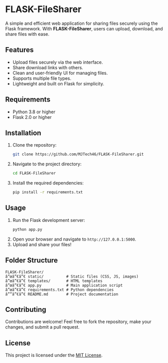 
# FLASK-FileSharer

A simple and efficient web application for sharing files securely using the Flask framework. With **FLASK-FileSharer**, users can upload, download, and share files with ease.

## Features

- Upload files securely via the web interface.
- Share download links with others.
- Clean and user-friendly UI for managing files.
- Supports multiple file types.
- Lightweight and built on Flask for simplicity.

## Requirements

- Python 3.8 or higher
- Flask 2.0 or higher

## Installation

1. Clone the repository:
   ```bash
   git clone https://github.com/MJTech46/FLASK-FileSharer.git
   ```
2. Navigate to the project directory:
   ```bash
   cd FLASK-FileSharer
   ```
3. Install the required dependencies:
   ```bash
   pip install -r requirements.txt
   ```

## Usage

1. Run the Flask development server:
   ```bash
   python app.py
   ```
2. Open your browser and navigate to `http://127.0.0.1:5000`.
3. Upload and share your files!

## Folder Structure

```
FLASK-FileSharer/
â”œâ”€â”€ static/          # Static files (CSS, JS, images)
â”œâ”€â”€ templates/       # HTML templates
â”œâ”€â”€ app.py           # Main application script
â”œâ”€â”€ requirements.txt # Python dependencies
â””â”€â”€ README.md        # Project documentation
```

## Contributing

Contributions are welcome! Feel free to fork the repository, make your changes, and submit a pull request.

## License

This project is licensed under the [MIT License](LICENSE).